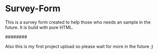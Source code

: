 # Survey-Form



This is a survey form created to help those who needs an sample in the future. 
It is build with pure HTML. 



########



Also this is my first project upload so please wait for more in the future ;)
